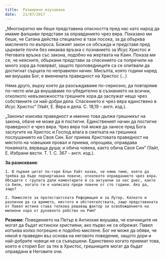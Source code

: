```yaml
---
title:  Разширено изучаване
date:   21/07/2017
---
```


„Многократно ми беше представена опасността пред нас като народ да имаме фалшиви представи за оправданието чрез вяра. Показано ми беше, че Сатана действа специално в тази посока, за да обърква мисленето по въпроса. Божият закон се обсъжда и представя пред църквите почти без никаква връзка с познанието за Исус Христос и Неговата връзка със закона, подобно на жертвата на Каин. Показа ми се, че неясните, объркани представи за спасението са попречили на много хора да повярват, защото проповедниците са се опитвали да достигнат сърцата по неправилен начин. Мисълта, която години наред ми внушава Бог, е вменената праведност на Христос (…)

Няма друго, върху което да разсъждаваме по-сериозно, да повтаряме по-често или да внушаваме по-убедително в съзнанието на всички, отколкото невъзможността грешните хора да заслужат нещо чрез собствените си най-добри дела. Спасението е чрез вяра единствено в Исус Христос“ (Уайт, Е. Вяра и дела. С. 18,19 – англ. изд.).

„Законът изисква праведност и именно това дължи грешникът на закона, обаче не може да я постигне. Единственият начин да постигне праведност е чрез вяра. Чрез вяра той може да занесе пред Бога заслугите на Христос и Господ влага в сметката на грешника послушанието на Своя Син. Бог приема Христовата праведност на мястото на човешкия провал и приема, опрощава, оправдава покаяната, вярваща душа; и обича човека, както обича Своя Син“ (Уайт, Е. Избрани вести. Т. 1. С. 367 - англ. изд.).

**За разискване**:

`1. В първия цитат по-горе Елън Уайт казва, че няма тема, която да трябва да бъде подчертавана повече, отколкото оправданието чрез вяра. Обсъдете с групата дали коментарите ѝ са актуални за нас днес, както са били, когато ги е написала преди повече от сто години. Ако да, защо?`

`2. Помислете за протестантската Реформация и за Лутер. Колкото и различни да са времето, мястото и обстоятелствата, защо представената от Павел истина става толкова решаващ фактор за освобождението на милиони хора от духовното робство на Рим?`

**Резюме**: Поведението на Петър в Антиохия внушава, че езичниците не могат да бъдат истински християни, ако първо не се обрежат. Павел изтъква колко погрешно е подобно мислене. Бог не може да обяви, че някой е праведен въз основа на неговото поведение, защото дори и най-добрите човеци не са съвършени. Единствено когато приемат това, което е сторил Бог за тях в Христос, грешниците могат да бъдат оправдани в Неговите очи.